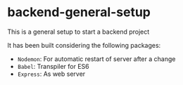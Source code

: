 # backend-general-setup
This is a general setup to start a backend project

It has been built considering the following packages:

- `Nodemon`: For automatic restart of server after a change
- `Babel`: Transpiler for ES6
- `Express`: As web server
